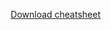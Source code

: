 <link rel="shortcut icon" href="resources/images/favicon.ico" />
 <!--- go to https://favicon.io/favicon-converter/ to upload an image to make a new favicon.io. You will need to replace the current favicon.io image with the one in the downloaded directory from the website. The current image is in the resources/images/ directory --->


 <a href="https://raw.githubusercontent.com/jhudsl/cheatsheets/refs/heads/main/ottr_quarto_course.png" download="cheatsheet.png" style="float: right;">Download cheatsheet</a>
